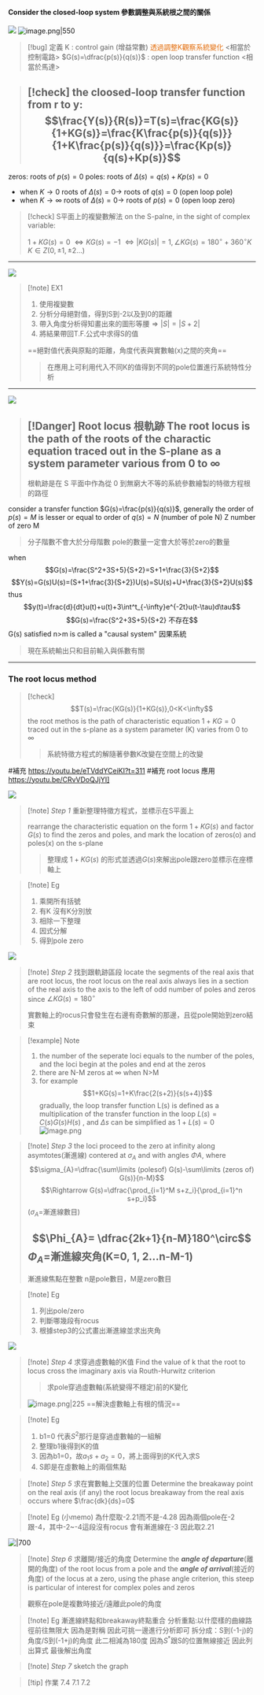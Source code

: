 #### Consider the closed-loop system 參數調整與系統根之間的關係
![](https://raw.githubusercontent.com/Ash0645/image_remote/main/202306111416361.jpg)
![image.png|550](https://raw.githubusercontent.com/laudantstolam/imagesource/main/202305031011927.png)
>[!bug] 定義
>K : control gain (增益常數) <font color="#e36c09">透過調整K觀察系統變化</font> <相當於控制電路>
>$G(s)=\dfrac{p(s)}{q(s)}$ : open loop transfer function <相當於馬達>

>[!check] the cloosed-loop transfer function from r to y:
>$$\frac{Y(s)}{R(s)}=T(s)=\frac{KG(s)}{1+KG(s)}=\frac{K\frac{p(s)}{q(s)}}{1+K\frac{p(s)}{q(s)}}=\frac{Kp(s)}{q(s)+Kp(s)}$$
>---
zeros: roots of $p(s)=0$
poles: roots of $\Delta (s)=q(s)+Kp(s)=0$

- when $K\rightarrow0$
	roots of  $\Delta (s)=0\rightarrow$ roots of $q(s)=0$  (open loop pole)
- when $K\rightarrow \infty$
	roots of  $\Delta (s)=0\rightarrow$ roots of $p(s)=0$ (open loop zero)

>[!check] S平面上的複變數解法
>on the S-palne, in the sight of complex variable: 
>
>$1+KG(s)=0$
>$\Leftrightarrow KG(s)=-1$
>$\Leftrightarrow |KG(s)|=1, \angle KG(s)=180^\circ+360^\circ K$
>$K\in Z(0,\pm 1, \pm 2...)$

---

![](https://raw.githubusercontent.com/Ash0645/image_remote/main/202306111420597.jpg)

>[!note] EX1
>1. 使用複變數
>1. 分析分母絕對值，得到S到-2以及到0的距離
>2. 帶入角度分析得知畫出來的圖形等腰$\Rightarrow |S|=|S+2|$
>3. 將結果帶回T.F.公式中求得S的值
>
>==絕對值代表與原點的距離，角度代表與實數軸(x)之間的夾角==
>>在應用上可利用代入不同K的值得到不同的pole位置進行系統特性分析

---
![](https://raw.githubusercontent.com/Ash0645/image_remote/main/202306111421661.jpeg)

>[!Danger] Root locus 根軌跡
>The root locus is the path of the roots of the charactic equation traced out in the S-plane as a system parameter various from 0 to $\infty$
>---
>根軌跡是在 S 平面中作為從 0 到無窮大不等的系統參數繪製的特徵方程根的路徑 

consider a transfer function $G(s)=\frac{p(s)}{q(s)}$, generally the order of $p(s)=M$ is lesser or equal to order of $q(s)=N$ (number of pole N)
Z number of zero M

> 分子階數不會大於分母階數
> pole的數量一定會大於等於zero的數量


when $$G(s)=\frac{S^2+3S+5}{S+2}=S+1+\frac{3}{S+2}$$
$$Y(s)=G(s)U(s)=(S+1+\frac{3}{S+2})U(s)=SU(s)+U+\frac{3}{S+2}U(s)$$
thus $$y(t)=\frac{d}{dt}u(t)+u(t)+3\int^t_{-\infty}e^{-2t}u(t-\tau)d\tau$$
$$G(s)=\frac{S^2+3S+5}{S+2} 不存在$$
G(s) satisfied n>m is called a "causal system" 因果系統

> 現在系統輸出只和目前輸入與係數有關

---
### The root locus method

>[!check]
>$$T(s)=\frac{KG(s)}{1+KG(s)},0<K<\infty$$
>the root methos is the path of characteristic equation $1+KG=0$ traced out in the s-plane as a system parameter (K) varies from 0 to  $\infty$
>>系統特徵方程式的解隨著參數K改變在空間上的改變

#補充 https://youtu.be/eTVddYCeiKI?t=311
#補充 root locus 應用 https://youtu.be/CRvVDoQJjYI]

![](https://raw.githubusercontent.com/laudantstolam/imagesource/main/202305101245211.jpg)

>[!note] *Step 1* 重新整理特徵方程式，並標示在S平面上
>
>rearrange the characteristic equation on the form $1+KG(s)$ and factor $G(s)$ to find the zeros and poles, and mark the location of zeros(o) and poles(x) on the s-plane 
>
>>整理成 $1+KG(s)$ 的形式並透過$G(s)$來解出pole跟zero並標示在座標軸上

>[!note] Eg
>1. 乘開所有括號
>2. 有K 沒有K分別放
>3. 相除一下整理
>4. 因式分解
>5. 得到pole zero

![](https://raw.githubusercontent.com/laudantstolam/imagesource/main/202305101303187.png)

>[!note] *Step 2* 找到跟軌跡區段
>locate the segments of the real axis that are root locus, the root locus on the real axis always lies in a section of the real axis to the axis to the left of odd number of poles and zeros since $\angle KG(s)=180^\circ$ 
>
>實數軸上的rocus只會發生在右邊有奇數解的那邊，且從pole開始到zero結束

>[!example] Note
>1. the number of the seperate loci equals to the number of the poles, and the loci begin at the poles and end at the zeros
>2. there are N-M zeros at $\infty$ when N>M
>3. for example$$1+KG(s)=1+K\frac{2(s+2)}{s(s+4)}$$
>gradually, the loop transfer function L(s) is defined as a multiplication of the transfer function in the loop $L(s)=C(s)G(s)H(s)$ , and $\Delta s$ can be simplified as $1+L(s)=0$
>![image.png](https://raw.githubusercontent.com/laudantstolam/imagesource/main/202305101244913.png)

>[!note] *Step 3* 
>the loci proceed to the zero at infinity along asymtotes(漸進線) contered at $\sigma_A$ and with angles $\Phi A$, where 
>$$\sigma_{A}=\dfrac{\sum\limits (polesof) G(s)-\sum\limits (zeros of) G(s)}{n-M}$$ 
>$$\Rightarrow G(s)=\dfrac{\prod_{i=1}^M s+z_i}{\prod_{i=1}^n s+p_i}$$
>($\sigma_A$=漸進線數目)
>
>$$\Phi_{A}= \dfrac{2k+1}{n-M}180^\circ$$
>$\Phi_A$=漸進線夾角(K=0, 1, 2...n-M-1)
>---
>漸進線焦點在整數
>n是pole數目，M是zero數目

>[!note] Eg
>1. 列出pole/zero
>2. 判斷哪幾段有rocus
>3. 根據step3的公式畫出漸進線並求出夾角

![](https://raw.githubusercontent.com/laudantstolam/imagesource/main/202305101252681.jpg)

>[!note] *Step 4* 求穿過虛數軸的K值
>Find the value of k that the root to locus cross the imaginary axis via Routh-Hurwitz criterion 
>>求pole穿過虛數軸(系統變得不穩定)前的K變化
>
>![image.png|225](https://raw.githubusercontent.com/Ash0645/image_remote/main/202305171050499.png?token=AZUUVI6SYBJMVHHL7GVUK5TEMRATI)
>==解決虛數軸上有根的情況==

>[!note] Eg
>1. b1=0 代表$S^2$那行是穿過虛數軸的一組解
>1. 整理b1後得到K的值
>1. 因為b1=0，故$a_1s+a_2=0$，將上面得到的K代入求S
>1. S即是在虛數軸上的兩個焦點


>[!note] *Step 5* 求在實數軸上交匯的位置
>Determine the breakaway point on the real axis (if any) the root locus breakaway from the real axis occurs where $\frac{dk}{ds}=0$ 
>

>[!note] Eg
>(小memo)
>為什麼取-2.21而不是-4.28
>因為兩個pole在-2跟-4，其中-2~-4這段沒有rocus
>會有漸進線在-3 因此取2.21

![|700](https://raw.githubusercontent.com/laudantstolam/imagesource/main/202305101300055.png)

>[!note] *Step 6* 求離開/接近的角度
>Determine the ***angle of departure***(離開的角度) of the root locus from a pole and the ***angle of arrival***(接近的角度) of the locus at a zero, using the phase angle criterion, this steep is particular of interest for complex poles and zeros
>
>觀察在pole是複數時接近/遠離此pole的角度

>[!note] Eg
>漸進線終點和breakaway終點重合
>分析重點:以什麼樣的曲線路徑前往無限大
>因為是對稱 因此可挑一邊進行分析即可
>拆分成：S到(-1-j)的角度/S到(-1+j)的角度
>此二相減為180度
>因為$S^*$跟S的位置無線接近 因此列出算式
>最後解出角度

>[!note] *Step 7*
>sketch the graph

>[!tip] 作業
>7.4 7.1 7.2
